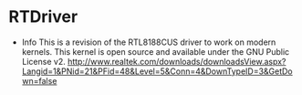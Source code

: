 # RTDriver

* Info
This is a revision of the RTL8188CUS driver to work on modern kernels. This
kernel is open source and available under the GNU Public License v2.
http://www.realtek.com/downloads/downloadsView.aspx?Langid=1&PNid=21&PFid=48&Level=5&Conn=4&DownTypeID=3&GetDown=false

